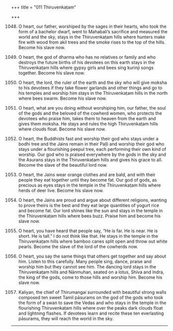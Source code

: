 +++
title = "011 Thiruvenkaṭam"

+++

1048. O heart, our father, worshiped by the sages in their hearts,
      who took the form of a bachelor dwarf,
      went to Mahabali’s sacrifice and measured the world and the sky,
      stays in the Thiruvenkaṭam hills where hunters make fire
      with wood from akil trees and the smoke rises to the top of the hills.
      Become his slave now.

1049. O heart, the god of dharma who has no relatives or family
      and who destroys the future births of his devotees on this earth
      stays in the Thiruvenkaṭam hills
      where gypsy girls and bees sing kurinji songs together.
      Become his slave now.

1050. O heart, the lord, the ruler of the earth and the sky
      who will give moksha to his devotees
      if they take flower garlands and other things
      and go to his temples and worship him
      stays in the Thiruvenkaṭam hills in the north where bees swarm.
      Become his slave now.

1051. O heart, what are you doing without worshiping him,
      our father, the soul of the gods
      and the beloved of the cowherd women,
      who protects the devotees who praise him,
      takes them to heaven from the earth
      and gives them moksha.
      He stays and rules the high Thiruvenkaṭam hills where clouds float.
      Become his slave now.

1052. O heart, the Buddhists fast and worship their god
      who stays under a bodhi tree
      and the Jains remain in their Paḷḷi and worship their god
      who stays under a flourishing peepul tree,
      each performing their own kind of worship.
      Our god who is praised everywhere
      by the gods in the sky and the Asurans
      stays in the Thiruvenkaṭam hills and gives his grace to all.
      Become the slave of the beautiful lord now.

1053. O heart, the Jains wear orange clothes and are bald,
      and with their people they eat together until they become fat.
      Our god of gods, as precious as eyes
      stays in the temple in the Thiruvenkaṭam hills
      where herds of deer live.
      Become his slave now.

1054. O heart, the Jains are proud and argue about different religions,
      wanting to prove theirs is the best
      and they eat large quantities of yogurt rice and become fat.
      Our lord shines like the sun
      and stays in the temple in the Thiruvenkaṭam hills where bees buzz.
      Praise him and become his slave now.

1055. O heart, you have heard that people say,
      “He is far. He is near. He is short. He is tall.”
      I do not think like that.
      He stays in the temple in the Thiruvenkaṭam hills
      where bamboo canes split open and throw out white pearls.
      Become the slave of the lord of the cowherds now.

1056. O heart, you say the same things
      that others get together and say about him.
      Listen to this carefully.
      Many people sing, dance, praise and worship him
      but they cannot see him.
      The dancing lord stays in the Thiruvenkaṭam hills
      and Nānmuhan, seated on a lotus,
      Shiva and Indra, the king of the gods,
      come to those hills and worship him.
      Become his slave now.

1057. Kaliyan, the chief of Thirumangai
      surrounded with beautiful strong walls
      composed ten sweet Tamil pāsurams on the god of the gods
      who took the form of a swan to save the Vedas
      and who stays in the temple in the flourishing Thiruvenkaṭam hills
      where over the peaks dark clouds float and lightning flashes.
      If devotees learn and recite these ten everlasting pāsurams,
      they will reach the world in the sky.
------------
